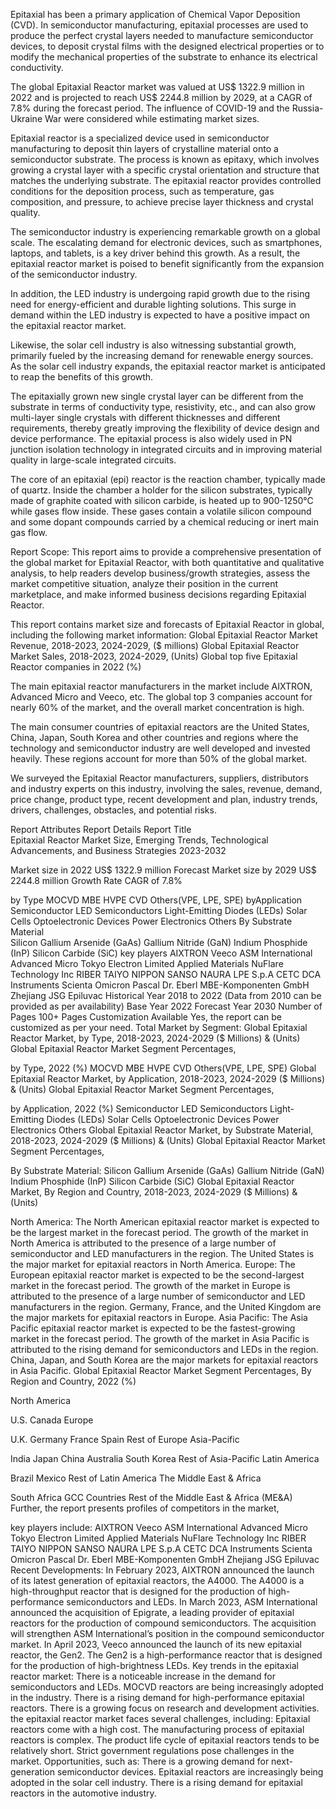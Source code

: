 Epitaxial has been a primary application of Chemical Vapor Deposition (CVD). In semiconductor manufacturing, epitaxial processes are used to produce the perfect crystal layers needed to manufacture semiconductor devices, to deposit crystal films with the designed electrical properties or to modify the mechanical properties of the substrate to enhance its electrical conductivity.

 

The global Epitaxial Reactor market was valued at US$ 1322.9 million in 2022 and is projected to reach US$ 2244.8 million by 2029, at a CAGR of 7.8% during the forecast period. The influence of COVID-19 and the Russia-Ukraine War were considered while estimating market sizes.

Epitaxial reactor is a specialized device used in semiconductor manufacturing to deposit thin layers of crystalline material onto a semiconductor substrate. The process is known as epitaxy, which involves growing a crystal layer with a specific crystal orientation and structure that matches the underlying substrate. The epitaxial reactor provides controlled conditions for the deposition process, such as temperature, gas composition, and pressure, to achieve precise layer thickness and crystal quality.

The semiconductor industry is experiencing remarkable growth on a global scale. The escalating demand for electronic devices, such as smartphones, laptops, and tablets, is a key driver behind this growth. As a result, the epitaxial reactor market is poised to benefit significantly from the expansion of the semiconductor industry.

In addition, the LED industry is undergoing rapid growth due to the rising need for energy-efficient and durable lighting solutions. This surge in demand within the LED industry is expected to have a positive impact on the epitaxial reactor market.

Likewise, the solar cell industry is also witnessing substantial growth, primarily fueled by the increasing demand for renewable energy sources. As the solar cell industry expands, the epitaxial reactor market is anticipated to reap the benefits of this growth.

The epitaxially grown new single crystal layer can be different from the substrate in terms of conductivity type, resistivity, etc., and can also grow multi-layer single crystals with different thicknesses and different requirements, thereby greatly improving the flexibility of device design and device performance. The epitaxial process is also widely used in PN junction isolation technology in integrated circuits and in improving material quality in large-scale integrated circuits.

The core of an epitaxial (epi) reactor is the reaction chamber, typically made of quartz. Inside the chamber a holder for the silicon substrates, typically made of graphite coated with silicon carbide, is heated up to 900-1250°C while gases flow inside. These gases contain a volatile silicon compound and some dopant compounds carried by a chemical reducing or inert main gas flow.



Report Scope: 
This report aims to provide a comprehensive presentation of the global market for Epitaxial Reactor, with both quantitative and qualitative analysis, to help readers develop business/growth strategies, assess the market competitive situation, analyze their position in the current marketplace, and make informed business decisions regarding Epitaxial Reactor.

This report contains market size and forecasts of Epitaxial Reactor in global, including the following market information:
Global Epitaxial Reactor Market Revenue, 2018-2023, 2024-2029, ($ millions)
Global Epitaxial Reactor Market Sales, 2018-2023, 2024-2029, (Units)
Global top five Epitaxial Reactor companies in 2022 (%)

The main epitaxial reactor manufacturers in the market include AIXTRON, Advanced Micro and Veeco, etc. The global top 3 companies account for nearly 60% of the market, and the overall market concentration is high.

The main consumer countries of epitaxial reactors are the United States, China, Japan, South Korea and other countries and regions where the technology and semiconductor industry are well developed and invested heavily. These regions account for more than 50% of the global market.

We surveyed the Epitaxial Reactor manufacturers, suppliers, distributors and industry experts on this industry, involving the sales, revenue, demand, price change, product type, recent development and plan, industry trends, drivers, challenges, obstacles, and potential risks.

Report Attributes	Report Details
Report Title	
Epitaxial Reactor Market Size, Emerging Trends, Technological Advancements, and Business Strategies 2023-2032

Market size in 2022	US$ 1322.9 million
Forecast Market size by 2029	US$ 2244.8 million
Growth Rate	CAGR of 7.8%
 

by Type	
MOCVD
MBE
HVPE
CVD
Others(VPE, LPE, SPE)
byApplication	
 Semiconductor
LED
Semiconductors
Light-Emitting Diodes (LEDs)
Solar Cells
Optoelectronic Devices
Power Electronics
Others
By Substrate Material	
Silicon
Gallium Arsenide (GaAs)
Gallium Nitride (GaN)
Indium Phosphide (InP)
Silicon Carbide (SiC)
key players	
 AIXTRON
Veeco
ASM International
Advanced Micro
Tokyo Electron Limited
Applied Materials
NuFlare Technology Inc
RIBER
TAIYO NIPPON SANSO
NAURA
LPE S.p.A
CETC
DCA Instruments
Scienta Omicron
Pascal
Dr. Eberl MBE-Komponenten GmbH
Zhejiang JSG
Epiluvac
Historical Year	2018 to 2022 (Data from 2010 can be provided as per availability)
Base Year	2022
Forecast Year	2030
Number of Pages	100+ Pages
Customization Available	Yes, the report can be customized as per your need.
Total Market by Segment:
Global Epitaxial Reactor Market, by Type, 2018-2023, 2024-2029 ($ Millions) & (Units)
Global Epitaxial Reactor Market Segment Percentages,

by Type, 2022 (%)
MOCVD
MBE
HVPE
CVD
Others(VPE, LPE, SPE)
Global Epitaxial Reactor Market, by Application, 2018-2023, 2024-2029 ($ Millions) & (Units)
Global Epitaxial Reactor Market Segment Percentages,

by Application, 2022 (%)
Semiconductor
LED
Semiconductors
Light-Emitting Diodes (LEDs)
Solar Cells
Optoelectronic Devices
Power Electronics
Others
Global Epitaxial Reactor Market, by Substrate Material, 2018-2023, 2024-2029 ($ Millions) & (Units)
Global Epitaxial Reactor Market Segment Percentages,

By Substrate Material:
Silicon
Gallium Arsenide (GaAs)
Gallium Nitride (GaN)
Indium Phosphide (InP)
Silicon Carbide (SiC)
Global Epitaxial Reactor Market, By Region and Country, 2018-2023, 2024-2029 ($ Millions) & (Units)

North America: The North American epitaxial reactor market is expected to be the largest market in the forecast period. The growth of the market in North America is attributed to the presence of a large number of semiconductor and LED manufacturers in the region. The United States is the major market for epitaxial reactors in North America.
Europe: The European epitaxial reactor market is expected to be the second-largest market in the forecast period. The growth of the market in Europe is attributed to the presence of a large number of semiconductor and LED manufacturers in the region. Germany, France, and the United Kingdom are the major markets for epitaxial reactors in Europe.
Asia Pacific: The Asia Pacific epitaxial reactor market is expected to be the fastest-growing market in the forecast period. The growth of the market in Asia Pacific is attributed to the rising demand for semiconductors and LEDs in the region. China, Japan, and South Korea are the major markets for epitaxial reactors in Asia Pacific.
Global Epitaxial Reactor Market Segment Percentages, By Region and Country, 2022 (%)

North America

U.S.
Canada
Europe

U.K.
Germany
France
Spain
Rest of Europe
Asia-Pacific

India
Japan
China
Australia
South Korea
Rest of Asia-Pacific
Latin America

Brazil
Mexico
Rest of Latin America
The Middle East & Africa

South Africa
GCC Countries
Rest of the Middle East & Africa (ME&A)
Further, the report presents profiles of competitors in the market,

key players include:
AIXTRON
Veeco
ASM International
Advanced Micro
Tokyo Electron Limited
Applied Materials
NuFlare Technology Inc
RIBER
TAIYO NIPPON SANSO
NAURA
LPE S.p.A
CETC
DCA Instruments
Scienta Omicron
Pascal
Dr. Eberl MBE-Komponenten GmbH
Zhejiang JSG
Epiluvac
Recent Developments:
In February 2023, AIXTRON announced the launch of its latest generation of epitaxial reactors, the A4000. The A4000 is a high-throughput reactor that is designed for the production of high-performance semiconductors and LEDs.
In March 2023, ASM International announced the acquisition of Epigrate, a leading provider of epitaxial reactors for the production of compound semiconductors. The acquisition will strengthen ASM International’s position in the compound semiconductor market.
In April 2023, Veeco announced the launch of its new epitaxial reactor, the Gen2. The Gen2 is a high-performance reactor that is designed for the production of high-brightness LEDs.
Key trends in the epitaxial reactor market:
There is a noticeable increase in the demand for semiconductors and LEDs.
MOCVD reactors are being increasingly adopted in the industry.
There is a rising demand for high-performance epitaxial reactors.
There is a growing focus on research and development activities.
the epitaxial reactor market faces several challenges, including:
Epitaxial reactors come with a high cost.
The manufacturing process of epitaxial reactors is complex.
The product life cycle of epitaxial reactors tends to be relatively short.
Strict government regulations pose challenges in the market.
Opportunities, such as:
There is a growing demand for next-generation semiconductor devices.
Epitaxial reactors are increasingly being adopted in the solar cell industry.
There is a rising demand for epitaxial reactors in the automotive industry.
